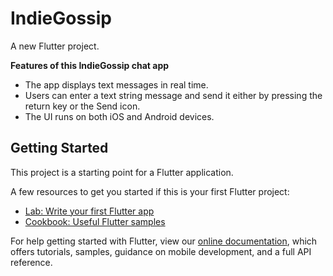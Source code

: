 # IndieGossip

A new Flutter project.

**Features of this IndieGossip chat app**
- The app displays text messages in real time.
- Users can enter a text string message and send it either by pressing the return key or the Send icon.
- The UI runs on both iOS and Android devices.

## Getting Started

This project is a starting point for a Flutter application.

A few resources to get you started if this is your first Flutter project:

- [Lab: Write your first Flutter app](https://flutter.dev/docs/get-started/codelab)
- [Cookbook: Useful Flutter samples](https://flutter.dev/docs/cookbook)

For help getting started with Flutter, view our
[online documentation](https://flutter.dev/docs), which offers tutorials,
samples, guidance on mobile development, and a full API reference.
